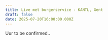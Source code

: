 ```yaml
---
title: Live met burgerservice - KANTL, Gent
draft: false
date: 2025-07-20T16:00:00.000Z
---
```

Uur to be confirmed..
